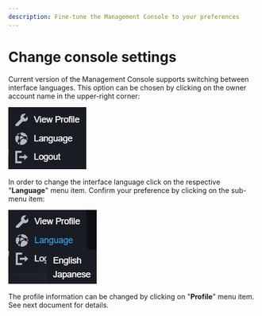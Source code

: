 ```yaml
---
description: Fine-tune the Management Console to your preferences
---
```


# Change console settings

Current version of the Management Console supports switching between interface languages. This option can be chosen by clicking on the owner account name in the upper-right corner:

![Owner menu](<../.gitbook/assets/image (13).png>)

In order to change the interface language click on the respective "**Language**" menu item. Confirm your preference by clicking on the sub-menu item:

![Interface language sub-menu](<../.gitbook/assets/image (16).png>)

The profile information can be changed by clicking on "**Profile**" menu item. See next document for details.
